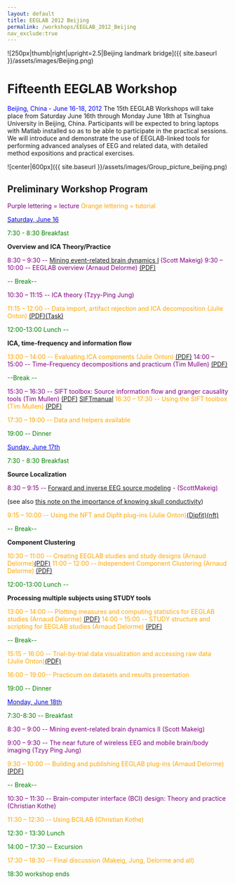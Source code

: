 ```yaml
---
layout: default
title: EEGLAB 2012 Beijing
permalink: /workshops/EEGLAB_2012_Beijing
nav_exclude:true
---
```


![250px\|thumb\|right\|upright=2.5\|Beijing landmark
bridge]({{ site.baseurl }}/assets/images/Beijing.png)

Fifteenth EEGLAB Workshop
=========================

<font color=blue>Beijing, China - June 16-18, 2012</font>
The 15th EEGLAB Workshops will take place from Saturday June 16th
through Monday June 18th at Tsinghua University in Beijing, China.
Participants will be expected to bring laptops with Matlab installed so
as to be able to participate in the practical sessions. We will
introduce and demonstrate the use of EEGLAB-linked tools for performing
advanced analyses of EEG and related data, with detailed method
expositions and practical exercises.

![center\|600px]({{ site.baseurl }}/assets/images/Group_picture_beijing.png)

Preliminary Workshop Program
----------------------------

<font color=purple>Purple lettering = lecture</font>
<font color=orange>Orange lettering = tutorial</font>

<u><font color=blue>Saturday, June 16</font></u>


<font color = green>7:30 - 8:30 Breakfast</font>

<!-- -->


**Overview and ICA Theory/Practice**


<font color = purple>8:30 – 9:30 -- [Mining event-related brain dynamics
I](https://sccn.ucsd.edu/githubwiki/files/eeglab_beijing_i.pdf) (Scott Makeig)</font>
<font color = purple>9:30 – 10:00 -- EEGLAB overview (Arnaud Delorme)
[(PDF)](https://sccn.ucsd.edu/githubwiki/files/eeglab2012_ad_eeglab_overview.pdf)</font>

<font color = green>-- Break--</font>

<font color = purple>10:30 – 11:15 -- ICA theory (Tzyy-Ping Jung)</font>

<font color = orange>11:15 – 12:00 -- Data import, artifact rejection
and ICA decomposition (Julie Onton)
[(PDF)](https://sccn.ucsd.edu/githubwiki/files/1_gettingstarted_eeglab.pdf)[(Task)](https://sccn.ucsd.edu/githubwiki/files/sternbergtaskexplanation.pdf)</font>
<!-- -->


<font color = green>12:00-13:00 Lunch --</font>

<!-- -->


**ICA, time-frequency and information flow**


<font color = orange>13:00 – 14:00 -- Evaluating ICA components (Julie
Onton) [(PDF)](https://sccn.ucsd.edu/githubwiki/files/2_evaluatingics.pdf)</font>
<font color = purple>14:00 – 15:00 -- Time-Frequency decompositions and
practicum (Tim Mullen)</font>
[(PDF)](https://sccn.ucsd.edu/githubwiki/files/timefrequency_analysis.pdf‎)
<!-- -->



<font color=green> --Break -- </font>

<!-- -->



<font color=purple>15:30 – 16:30 -- SIFT toolbox: Source information
flow and granger causality tools (Tim Mullen) </font>
[(PDF)](https://sccn.ucsd.edu/githubwiki/files/sift_lecture.pdf‎) [SIFTmanual](https://sccn.ucsd.edu/githubwiki/files/eeglab2011_tm_sift.pdf‎)
<font color=orange>16:30 – 17:30 -- Using the SIFT toolbox (Tim
Mullen)</font> [(PDF)](https://sccn.ucsd.edu/githubwiki/files/sift_practicum.pdf‎)
<!-- -->



<font color=orange>17:30 – 19:00 -- Data and helpers available</font>

<!-- -->


<font color = green>19:00 -- Dinner</font>

<u><font color=blue>Sunday, June 17th</font></u>


<font color = green>7:30 - 8:30 Breakfast</font>

<!-- -->


**Source Localization**


<font color = purple>8:30 – 9:15 -- [Forward and inverse EEG source
modeling](https://sccn.ucsd.edu/githubwiki/files/forwardinverse_beijing12.pdf) - (ScottMakeig)</font>

(see also [this note on the importance of knowing skull
conductivity](http://sccn.ucsd.edu/wiki/NFT_Appendix_C))

<font color = orange>9:15 – 10:00 -- Using the NFT and Dipfit plug-ins
(Julie
Onton)[(Dipfit)](https://sccn.ucsd.edu/githubwiki/files/3_dipfit.pdf)[(nft)](/media:nft_presentation12.pdf)</font>
<!-- -->



<font color = green>-- Break--</font>

<!-- -->


**Component Clustering**


<font color = orange>10:30 – 11:00 -- Creating EEGLAB studies and study
designs (Arnaud
Delorme)[(PDF)](https://sccn.ucsd.edu/githubwiki/files/eeglab2012_ad_study_design.pdf)</font>
<font color= orange>11:00 – 12:00 -- Independent Component Clustering
(Arnaud Delorme)
[(PDF)](https://sccn.ucsd.edu/githubwiki/files/eeglab2012_ad_study_clustering.pdf)</font>
<!-- -->


<font color=green>12:00-13:00 Lunch --</font>

<!-- -->


**Processing multiple subjects using STUDY tools**


<font color = orange>13:00 – 14:00 -- Plotting measures and computing
statistics for EEGLAB studies (Arnaud Delorme)
[(PDF)](https://sccn.ucsd.edu/githubwiki/files/eeglab2012_ad_study_plot_stats.pdf)</font>
<font color = orange>14:00 – 15:00 -- STUDY structure and scripting for
EEGLAB studies (Arnaud Delorme)
[(PDF)](https://sccn.ucsd.edu/githubwiki/files/eeglab2012_ad_study_advanced_and_scripts.pdf)</font>
<!-- -->



<font color = green>-- Break--</font>

<!-- -->



<font color = orange>15:15 – 16:00 -- Trial-by-trial data visualization
and accessing raw data (Julie
Onton)[(PDF)](https://sccn.ucsd.edu/githubwiki/files/4_singletrialscripting.pdf)</font>
<!-- -->



<font color = orange>16:00 – 19:00-- Practicum on datasets and results
presentation</font>

<!-- -->


<font color=green>19:00 -- Dinner </font>

<u><font color=blue>Monday, June 18th</font></u>


<font color=green>7:30-8:30 -- Breakfast</font>

<!-- -->



<font color=purple>8:30 – 9:00 -- Mining event-related brain dynamics II
(Scott Makeig)</font>

<font color=purple>9:00 – 9:30 -- The near future of wireless EEG and
mobile brain/body imaging (Tzyy Ping Jung)</font>

<font color=orange>9:30 – 10:00 -- Building and publishing EEGLAB
plug-ins (Arnaud Delorme)
[(PDF)](https://sccn.ucsd.edu/githubwiki/files/eeglab2012_ad_eeglab_plugins.pdf)</font>
<!-- -->



<font color = green>-- Break--</font>

<!-- -->



<font color=purple>10:30 – 11:30 -- Brain-computer interface (BCI)
design: Theory and practice (Christian Kothe)</font>

<font color=orange>11:30 – 12:30 -- Using BCILAB (Christian
Kothe)</font>

<!-- -->


<font color=green>12:30 - 13:30 Lunch</font>

<!-- -->


<font color=green>14:00 – 17:30 -- Excursion</font>


<font color=orange>17:30 – 18:30 -- Final discussion (Makeig, Jung,
Delorme and all)</font>

<!-- -->


<font color = green>18:30 workshop ends</font>

